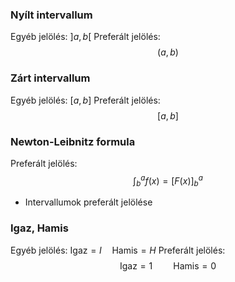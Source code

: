 ### Nyílt intervallum
Egyéb jelölés: $]a,b[$
Preferált jelölés:
$$(a,b)$$
### Zárt intervallum
Egyéb jelölés: $[a,b]$
Preferált jelölés:
$$[a,b]$$
### Newton-Leibnitz formula
Preferált jelölés:
$$\int_{b}^{a}{f(x)}=\bigg[F(x)\bigg]^a_b$$
- Intervallumok preferált jelölése
### Igaz, Hamis
Egyéb jelölés: $\text{Igaz}=I\quad\text{Hamis}=H$
Preferált jelölés:
$$\text{Igaz}=1\quad\quad\text{Hamis}=0$$